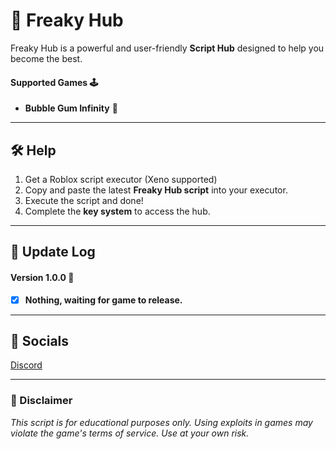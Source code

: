 # 👅 Freaky Hub
Freaky Hub is a powerful and user-friendly **Script Hub** designed to help you become the best.

#### Supported Games 🕹️
- **Bubble Gum Infinity** 🫧
---

## 🛠️ Help

1. Get a Roblox script executor (Xeno supported)
2. Copy and paste the latest **Freaky Hub script** into your executor.
3. Execute the script and done!
4. Complete the **key system** to access the hub.

---

## 📜 Update Log

#### Version 1.0.0 📃
- [x] **Nothing, waiting for game to release.**

---

## 🔗 Socials

[Discord](https://discord.gg/frrnMQbrSu)

---

### 📢 Disclaimer
*This script is for educational purposes only. Using exploits in games may violate the game's terms of service. Use at your own risk.*
